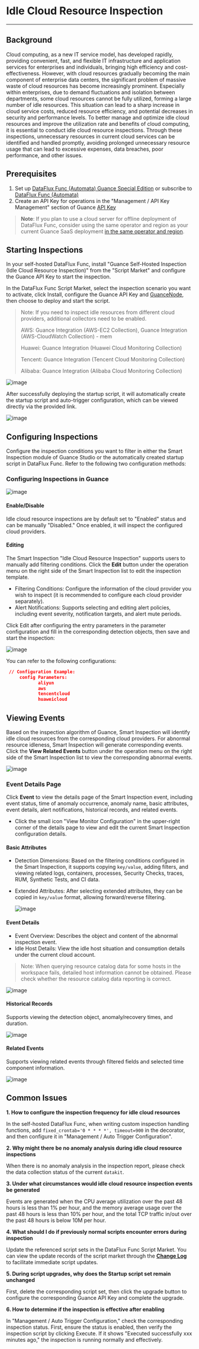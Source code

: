 # Idle Cloud Resource Inspection

---

## Background

Cloud computing, as a new IT service model, has developed rapidly, providing convenient, fast, and flexible IT infrastructure and application services for enterprises and individuals, bringing high efficiency and cost-effectiveness. However, with cloud resources gradually becoming the main component of enterprise data centers, the significant problem of massive waste of cloud resources has become increasingly prominent. Especially within enterprises, due to demand fluctuations and isolation between departments, some cloud resources cannot be fully utilized, forming a large number of idle resources. This situation can lead to a sharp increase in cloud service costs, reduced resource efficiency, and potential decreases in security and performance levels. To better manage and optimize idle cloud resources and improve the utilization rate and benefits of cloud computing, it is essential to conduct idle cloud resource inspections. Through these inspections, unnecessary resources in current cloud services can be identified and handled promptly, avoiding prolonged unnecessary resource usage that can lead to excessive expenses, data breaches, poor performance, and other issues.

## Prerequisites

1. Set up [DataFlux Func (Automata) Guance Special Edition](https://func.guance.com/#/) or subscribe to [DataFlux Func (Automata)](../../dataflux-func/index.md)
2. Create an API Key for operations in the "Management / API Key Management" section of Guance [API Key](../../management/api-key/open-api.md)

> **Note**: If you plan to use a cloud server for offline deployment of DataFlux Func, consider using the same operator and region as your current Guance SaaS deployment [in the same operator and region](../../../getting-started/necessary-for-beginners/select-site/).

## Starting Inspections

In your self-hosted DataFlux Func, install "Guance Self-Hosted Inspection (Idle Cloud Resource Inspection)" from the "Script Market" and configure the Guance API Key to start the inspection.

In the DataFlux Func Script Market, select the inspection scenario you want to activate, click Install, configure the Guance API Key and [GuanceNode](https://func.guance.com/doc/script-market-guance-monitor-connect-to-other-guance-node/), then choose to deploy and start the script.

> Note: If you need to inspect idle resources from different cloud providers, additional collectors need to be enabled.
>
> AWS: Guance Integration (AWS-EC2 Collection), Guance Integration (AWS-CloudWatch Collection) - mem
>
> Huawei: Guance Integration (Huawei Cloud Monitoring Collection)
>
> Tencent: Guance Integration (Tencent Cloud Monitoring Collection)
>
> Alibaba: Guance Integration (Alibaba Cloud Monitoring Collection)

![image](../img/create_checker.png)

After successfully deploying the startup script, it will automatically create the startup script and auto-trigger configuration, which can be viewed directly via the provided link.

![image](../img/success_checker.png)

## Configuring Inspections

Configure the inspection conditions you want to filter in either the Smart Inspection module of Guance Studio or the automatically created startup script in DataFlux Func. Refer to the following two configuration methods:

### Configuring Inspections in Guance

  ![image](../img/cloud_idle_resources02.png)

#### Enable/Disable

Idle cloud resource inspections are by default set to "Enabled" status and can be manually "Disabled." Once enabled, it will inspect the configured cloud providers.

#### Editing

The Smart Inspection "Idle Cloud Resource Inspection" supports users to manually add filtering conditions. Click the **Edit** button under the operation menu on the right side of the Smart Inspection list to edit the inspection template.

* Filtering Conditions: Configure the information of the cloud provider you wish to inspect (it is recommended to configure each cloud provider separately).
* Alert Notifications: Supports selecting and editing alert policies, including event severity, notification targets, and alert mute periods.

Click Edit after configuring the entry parameters in the parameter configuration and fill in the corresponding detection objects, then save and start the inspection:

  ![image](../img/cloud_idle_resources03.png)

You can refer to the following configurations:

  ```json
   // Configuration Example:
       config Parameters:
              aliyun
              aws
              tencentcloud
              huaweicloud
  ```

## Viewing Events

Based on the inspection algorithm of Guance, Smart Inspection will identify idle cloud resources from the corresponding cloud providers. For abnormal resource idleness, Smart Inspection will generate corresponding events. Click the **View Related Events** button under the operation menu on the right side of the Smart Inspection list to view the corresponding abnormal events.

![image](../img/cloud_idle_resources04.png)

### Event Details Page

Click **Event** to view the details page of the Smart Inspection event, including event status, time of anomaly occurrence, anomaly name, basic attributes, event details, alert notifications, historical records, and related events.

* Click the small icon "View Monitor Configuration" in the upper-right corner of the details page to view and edit the current Smart Inspection configuration details.

#### Basic Attributes

* Detection Dimensions: Based on the filtering conditions configured in the Smart Inspection, it supports copying `key/value`, adding filters, and viewing related logs, containers, processes, Security Checks, traces, RUM, Synthetic Tests, and CI data.
* Extended Attributes: After selecting extended attributes, they can be copied in `key/value` format, allowing forward/reverse filtering.

  ![image](../img/cloud_idle_resources05.png)

#### Event Details

* Event Overview: Describes the object and content of the abnormal inspection event.
* Idle Host Details: View the idle host situation and consumption details under the current cloud account.

> Note: When querying resource catalog data for some hosts in the workspace fails, detailed host information cannot be obtained. Please check whether the resource catalog data reporting is correct.

![image](../img/cloud_idle_resources06.png)

#### Historical Records

Supports viewing the detection object, anomaly/recovery times, and duration.

 ![image](../img/cloud_idle_resources07.png)

#### Related Events

Supports viewing related events through filtered fields and selected time component information.

  ![image](../img/cloud_idle_resources08.png)

## Common Issues

**1. How to configure the inspection frequency for idle cloud resources**

In the self-hosted DataFlux Func, when writing custom inspection handling functions, add `fixed_crontab='0 * * * *', timeout=900` in the decorator, and then configure it in "Management / Auto Trigger Configuration".

**2. Why might there be no anomaly analysis during idle cloud resource inspections**

When there is no anomaly analysis in the inspection report, please check the data collection status of the current `datakit`.

**3. Under what circumstances would idle cloud resource inspection events be generated**

Events are generated when the CPU average utilization over the past 48 hours is less than 1% per hour, and the memory average usage over the past 48 hours is less than 10% per hour, and the total TCP traffic in/out over the past 48 hours is below 10M per hour.

**4. What should I do if previously normal scripts encounter errors during inspection**

Update the referenced script sets in the DataFlux Func Script Market. You can view the update records of the script market through the [**Change Log**](https://func.guance.com/doc/script-market-guance-changelog/) to facilitate immediate script updates.

**5. During script upgrades, why does the Startup script set remain unchanged**

First, delete the corresponding script set, then click the upgrade button to configure the corresponding Guance API Key and complete the upgrade.

**6. How to determine if the inspection is effective after enabling**

In "Management / Auto Trigger Configuration," check the corresponding inspection status. First, ensure the status is enabled, then verify the inspection script by clicking Execute. If it shows "Executed successfully xxx minutes ago," the inspection is running normally and effectively.